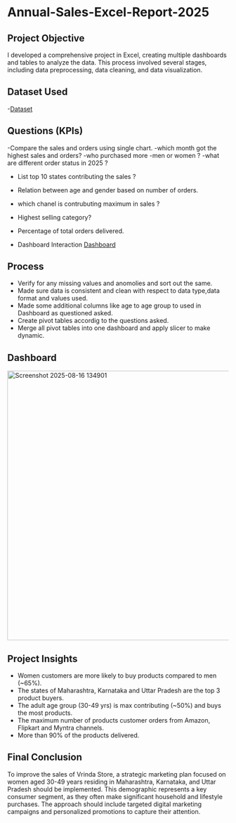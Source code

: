# Annual-Sales-Excel-Report-2025
## Project Objective
I developed a comprehensive project in Excel, creating multiple dashboards and tables to analyze the data. This process involved several stages, including data preprocessing, data cleaning, and data visualization.

## Dataset Used
-<a href="https://github.com/AsheeshSinghrajput/Annual-Sales-Excel-Report-2025/blob/main/Annual%20sales%20report%202025.xlsx">Dataset</a>

## Questions (KPIs)
-Compare the sales and orders using single chart.
-which month got the highest sales and orders?
-who purchased more -men or women ?
-what are different order status in 2025 ?
- List top 10 states contributing the sales ?
- Relation between age and gender based on number of orders.
- which chanel is contrubuting maximum in sales ?
- Highest selling category?
- Percentage of total orders delivered.

- Dashboard Interaction <a href="https://github.com/AsheeshSinghrajput/Annual-Sales-Excel-Report-2025/blob/main/Screenshot%202025-08-16%20134901.png">Dashboard</a>

## Process
- Verify for any missing values and anomolies and sort out the same.
- Made sure data is consistent and clean with respect to data type,data format and values used.
- Made some additional columns like age to age group to used in Dashboard as questioned asked.
- Create pivot tables accordig to the questions asked.
- Merge all pivot tables into one dashboard and apply slicer to make dynamic.

## Dashboard
<img width="1415" height="614" alt="Screenshot 2025-08-16 134901" src="https://github.com/user-attachments/assets/a2834dcf-6894-45d2-afd2-398787bfeb36" />

## Project Insights
- Women customers are more likely to buy products compared to men (~65%).
- The states of Maharashtra, Karnataka and Uttar Pradesh are the top 3 product buyers.
- The adult age group (30-49 yrs) is max contributing (~50%) and buys the most products.
- The maximum number of products customer orders from Amazon, Flipkart and Myntra channels.
- More than 90% of the products delivered.

## Final Conclusion
To improve the sales of Vrinda Store, a strategic marketing plan focused on women aged 30-49 years residing in Maharashtra, Karnataka, and Uttar Pradesh should be implemented. This demographic represents a key consumer segment, as they often make significant household and lifestyle purchases. The approach should include targeted digital marketing campaigns and personalized promotions to capture their attention.

